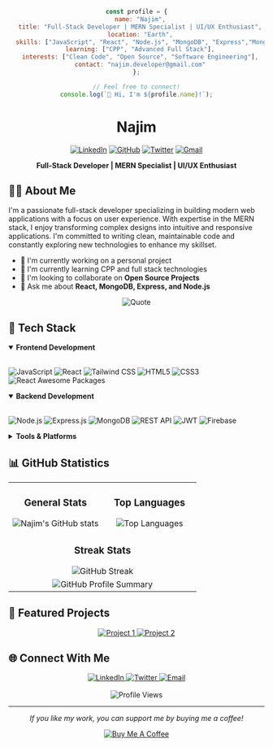 <div align="center">
  
  ```javascript
  const profile = {
    name: "Najim",
    title: "Full-Stack Developer | MERN Specialist | UI/UX Enthusiast",
    location: "Earth",
    skills: ["JavaScript", "React", "Node.js", "MongoDB", "Express","Mongoose","GraphQL","Next.js","TypeScript"],
    learning: ["CPP", "Advanced Full Stack"],
    interests: ["Clean Code", "Open Source", "Software Engineering"],
    contact: "najim.developer@gmail.com"
  };
  
  // Feel free to connect!
  console.log(`👋 Hi, I'm ${profile.name}!`);
  ```
  
  # Najim
  
  [![LinkedIn](https://img.shields.io/badge/LinkedIn-0077B5?style=for-the-badge&logo=linkedin&logoColor=white)](https://linkedin.com/in/mohammad-najim2004) 
  [![GitHub](https://img.shields.io/badge/GitHub-100000?style=for-the-badge&logo=github&logoColor=white)](https://github.com/najim2004)
  [![Twitter](https://img.shields.io/badge/Twitter-1DA1F2?style=for-the-badge&logo=twitter&logoColor=white)](https://x.com/najim_2004)
  [![Gmail](https://img.shields.io/badge/Gmail-D14836?style=for-the-badge&logo=gmail&logoColor=white)](mailto:najim.developer@gmail.com)
  
  <p>
    <strong>Full-Stack Developer | MERN Specialist | UI/UX Enthusiast</strong>
  </p>
</div>

## 👨‍💻 About Me

I'm a passionate full-stack developer specializing in building modern web applications with a focus on user experience. With expertise in the MERN stack, I enjoy transforming complex designs into intuitive and responsive applications. I'm committed to writing clean, maintainable code and constantly exploring new technologies to enhance my skillset.

- 🔭 I'm currently working on a personal project
- 🌱 I'm currently learning CPP and full stack technologies
- 👯 I'm looking to collaborate on **Open Source Projects**
- 💬 Ask me about **React, MongoDB, Express, and Node.js**

<div align="center">
  <img src="https://github-readme-quotes.herokuapp.com/quote?theme=radical&animation=grow_out_in&quoteCategory=programming" alt="Quote" />
</div>

## 🚀 Tech Stack

<details open>
<summary><b>Frontend Development</b></summary>
<br>
  
![JavaScript](https://img.shields.io/badge/JavaScript-323330?style=for-the-badge&logo=javascript&logoColor=F7DF1E)
![React](https://img.shields.io/badge/React-20232A?style=for-the-badge&logo=react&logoColor=61DAFB)
![Tailwind CSS](https://img.shields.io/badge/Tailwind%20CSS-38B2AC?style=for-the-badge&logo=tailwind-css&logoColor=white)
![HTML5](https://img.shields.io/badge/HTML5-E34F26?style=for-the-badge&logo=html5&logoColor=white)
![CSS3](https://img.shields.io/badge/CSS3-1572B6?style=for-the-badge&logo=css3&logoColor=white)
![React Awesome Packages](https://img.shields.io/badge/React%20Awesome%20Packages-20232A?style=for-the-badge&logo=react&logoColor=61DAFB)

</details>

<details open>
<summary><b>Backend Development</b></summary>
<br>
  
![Node.js](https://img.shields.io/badge/Node.js-339933?style=for-the-badge&logo=nodedotjs&logoColor=white)
![Express.js](https://img.shields.io/badge/Express.js-000000?style=for-the-badge&logo=express&logoColor=white)
![MongoDB](https://img.shields.io/badge/MongoDB-4EA94B?style=for-the-badge&logo=mongodb&logoColor=white)
![REST API](https://img.shields.io/badge/RESTful_API-FF5733?style=for-the-badge&logo=api&logoColor=white)
![JWT](https://img.shields.io/badge/JWT-000000?style=for-the-badge&logo=JSON%20web%20tokens&logoColor=white)
![Firebase](https://img.shields.io/badge/Firebase-FFCA28?style=for-the-badge&logo=firebase&logoColor=white)

</details>

<details>
<summary><b>Tools & Platforms</b></summary>
<br>
  
![Git](https://img.shields.io/badge/Git-F05032?style=for-the-badge&logo=git&logoColor=white)
![GitHub](https://img.shields.io/badge/GitHub-181717?style=for-the-badge&logo=github&logoColor=white)
![Vercel](https://img.shields.io/badge/Vercel-000000?style=for-the-badge&logo=vercel&logoColor=white)
![Surge](https://img.shields.io/badge/Surge-181717?style=for-the-badge&logo=surge&logoColor=white)
![Figma](https://img.shields.io/badge/Figma-F24E1E?style=for-the-badge&logo=figma&logoColor=white)
![Dev-tools](https://img.shields.io/badge/Dev--tools-000000?style=for-the-badge&logo=googlechrome&logoColor=white)
![VS Code](https://img.shields.io/badge/VS%20Code-0078d4?style=for-the-badge&logo=visual-studio-code&logoColor=white)

</details>

## 📊 GitHub Statistics

<div align="center">
  <table>
    <tr>
      <td valign="top" width="50%">
        <!-- General Stats -->
        <h3 align="center">General Stats</h3>
        <div align="center">
        <img align="center" src="https://github-readme-stats.vercel.app/api?username=najim2004&show_icons=true&theme=tokyonight&hide_border=true&bg_color=0D1117" alt="Najim's GitHub stats"/></div>
      </td>
      <td valign="top" width="50%">
        <!-- Top Languages -->
        <h3 align="center">Top Languages</h3>
        <div align="center">
        <img src="https://github-readme-stats.vercel.app/api/top-langs/?username=najim2004&layout=compact&theme=tokyonight&hide_border=true&bg_color=0D1117" alt="Top Languages"/></div>
      </td>
    </tr>
    <tr>
      <td colspan="2" align="center">
        <!-- Streak Stats spanning two columns -->
        <h3 align="center">Streak Stats</h3>
        <div align="center">
        <img align="center" src="https://github-readme-streak-stats.herokuapp.com/?user=najim2004&theme=tokyonight&hide_border=true&bg_color=0D1117" alt="GitHub Streak"/></div>
      </td>
    </tr>
    <tr>
      <td colspan="2" align="center">
        <img src="https://github-profile-summary-cards.vercel.app/api/cards/profile-details?username=najim2004&theme=tokyonight" alt="GitHub Profile Summary"/>
      </td>
    </tr>
  </table>
</div>

## 📌 Featured Projects

<div align="center">
  <a target="_blank" href="https://github.com/najim2004/project-name">
    <img src="https://github-readme-stats.vercel.app/api/pin/?username=najim2004&repo=project-name&theme=tokyonight&hide_border=true&bg_color=0D1117" alt="Project 1"/>
  </a>
  <a target="_blank" href="https://github.com/najim2004/project-name-2">
    <img src="https://github-readme-stats.vercel.app/api/pin/?username=najim2004&repo=project-name-2&theme=tokyonight&hide_border=true&bg_color=0D1117" alt="Project 2"/>
  </a>
</div>

## 🌐 Connect With Me

<div align="center">
  <a target="_blank" href="https://linkedin.com/in/mohammad-najim2004">
    <img src="https://img.shields.io/badge/LinkedIn-0077B5?style=for-the-badge&logo=linkedin&logoColor=white" alt="LinkedIn"/>
  </a>
  <a target="_blank" href="https://x.com/najim_2004">
    <img src="https://img.shields.io/badge/Twitter-1DA1F2?style=for-the-badge&logo=twitter&logoColor=white" alt="Twitter"/>
  </a>
  <a href="mailto:najim.developer@gmail.com">
    <img src="https://img.shields.io/badge/Email-D14836?style=for-the-badge&logo=gmail&logoColor=white" alt="Email"/>
  </a>
</div>

<div align="center">
  <br>
  <img src="https://komarev.com/ghpvc/?username=najim2004&style=flat-square&color=blue" alt="Profile Views"/>
</div>

---

<div target="_blank" align="center">
  <p><i>If you like my work, you can support me by buying me a coffee!</i></p>
  <a  target="_blank" href="https://www.buymeacoffee.com/najim">
    <img src="https://img.shields.io/badge/Buy_Me_A_Coffee-FFDD00?style=for-the-badge&logo=buy-me-a-coffee&logoColor=black" alt="Buy Me A Coffee"/>
  </a>
</div>
